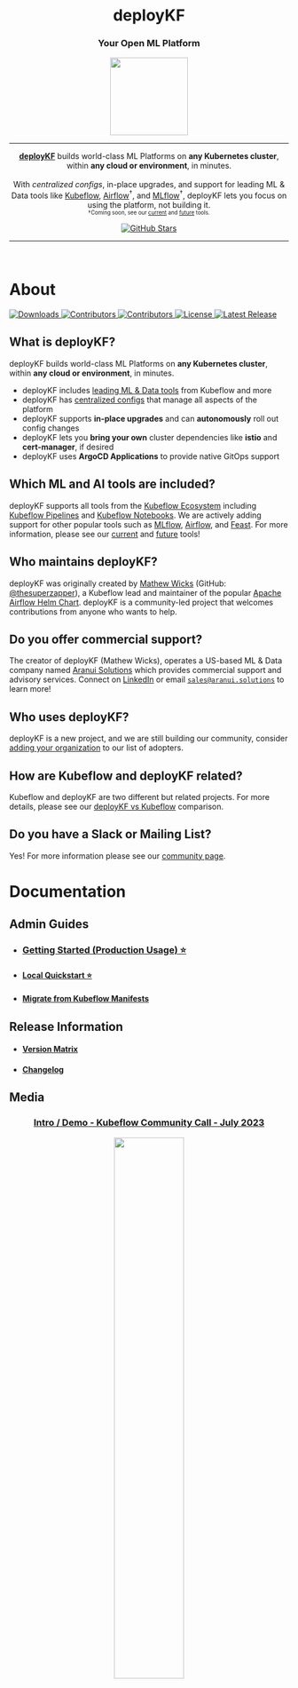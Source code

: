 <h1 align="center">deployKF</h1>

<div align="center">
  <h3>Your Open ML Platform</h3>
</div>

<div align="center">
  <a href="https://www.deploykf.org/" target="_blank" rel="noopener">
    <img src="https://www.deploykf.org/assets/images/logo_1/logo.svg" width="140">
  </a>
</div>

<hr>

<p align="center">
  <a href="https://www.deploykf.org/" target="_blank" rel="noopener"><b>deployKF</b></a> builds world-class ML Platforms on <strong>any Kubernetes cluster</strong>, within <strong>any cloud or environment</strong>, in minutes.
  <br>
  <br>
  With <em>centralized configs</em>, in-place upgrades, and support for leading ML & Data tools like 
  <a href="https://www.deploykf.org/reference/tools/#kubeflow-ecosystem">Kubeflow</a>,
  <a href="https://www.deploykf.org/reference/future-tools/#apache-airflow">Airflow</a><sup>†</sup>, and
  <a href="https://www.deploykf.org/reference/future-tools/#mlflow-model-registry">MLflow</a><sup>†</sup>,
  deployKF lets you focus on using the platform, not building it.
  <br>
  <sub><sup>†</sup><sup>Coming soon, see our <a href="https://www.deploykf.org/reference/tools/" target="_blank" rel="noopener">current</a> and <a href="https://www.deploykf.org/reference/future-tools/" target="_blank" rel="noopener">future</a> tools.</sup></sub>
</p>

<div align="center">
  <a href="https://github.com/deployKF/deployKF/stargazers">
    <img alt="GitHub Stars" src="https://img.shields.io/github/stars/deployKF/deployKF?style=for-the-badge&color=ffcb2f&label=Support%20us%20with%20a%20%E2%AD%90%20on%20GitHub">
  </a>
</div>

<hr>
<br>

# About

<div>
  <a href="https://github.com/deployKF/deployKF/releases">
    <img alt="Downloads" src="https://img.shields.io/github/downloads/deployKF/deployKF/total?style=flat-square&color=28a745">
  </a>
  <a href="https://github.com/deployKF/deployKF/fork">
    <img alt="Contributors" src="https://img.shields.io/github/forks/deployKF/deployKF?style=flat-square&color=28a745">
  </a>
  <a href="https://github.com/deployKF/deployKF/graphs/contributors">
    <img alt="Contributors" src="https://img.shields.io/github/contributors/deployKF/deployKF?style=flat-square&color=28a745">
  </a>
  <a href="https://github.com/deployKF/deployKF/blob/master/LICENSE">
    <img alt="License" src="https://img.shields.io/github/license/deployKF/deployKF?style=flat-square&color=28a745">
  </a>
  <a href="https://github.com/deployKF/deployKF/releases">
    <img alt="Latest Release" src="https://img.shields.io/github/v/release/deployKF/deployKF?style=flat-square&color=6f42c1&label=latest%20release">
  </a>
  <br>
</div>

## What is deployKF?

deployKF builds world-class ML Platforms on __any Kubernetes cluster__, within __any cloud or environment__, in minutes.

- deployKF includes [leading ML & Data tools](https://www.deploykf.org/reference/tools/) from Kubeflow and more
- deployKF has [centralized configs](https://www.deploykf.org/reference/deploykf-values/) that manage all aspects of the platform
- deployKF supports __in-place upgrades__ and can __autonomously__ roll out config changes
- deployKF lets you __bring your own__ cluster dependencies like __istio__ and __cert-manager__, if desired
- deployKF uses __ArgoCD Applications__ to provide native GitOps support

## Which ML and AI tools are included?

deployKF supports all tools from the [Kubeflow Ecosystem](https://www.deploykf.org/reference/tools/#kubeflow-ecosystem) including [Kubeflow Pipelines](https://www.deploykf.org/reference/tools/#kubeflow-pipelines) and [Kubeflow Notebooks](https://www.deploykf.org/reference/tools/#kubeflow-notebooks).
We are actively adding support for other popular tools such as [MLflow](https://www.deploykf.org/reference/future-tools/#mlflow-model-registry), [Airflow](https://www.deploykf.org/reference/future-tools/#apache-airflow), and [Feast](https://www.deploykf.org/reference/future-tools/#feast).
For more information, please see our [current](https://www.deploykf.org/reference/tools/) and [future](https://www.deploykf.org/reference/future-tools/) tools!

## Who maintains deployKF?

deployKF was originally created by [Mathew Wicks](https://www.linkedin.com/in/mathewwicks/) (GitHub: [@thesuperzapper](https://github.com/thesuperzapper)), a Kubeflow lead and maintainer of the popular [Apache Airflow Helm Chart](https://github.com/airflow-helm/charts).
deployKF is a community-led project that welcomes contributions from anyone who wants to help.

## Do you offer commercial support?

The creator of deployKF (Mathew Wicks), operates a US-based ML & Data company named [Aranui Solutions](https://www.aranui.solutions) which provides commercial support and advisory services.
Connect on [LinkedIn](https://www.linkedin.com/in/mathewwicks/) or email [`sales@aranui.solutions`](mailto:sales@aranui.solutions?subject=%5BdeployKF%5D%20MY_SUBJECT) to learn more!

## Who uses deployKF?

deployKF is a new project, and we are still building our community, consider [adding your organization](ADOPTERS.md) to our list of adopters.

## How are Kubeflow and deployKF related?

Kubeflow and deployKF are two different but related projects.
For more details, please see our [deployKF vs Kubeflow](https://www.deploykf.org/about/kubeflow-vs-deploykf/) comparison.

## Do you have a Slack or Mailing List?

Yes! For more information please see our [community page](https://www.deploykf.org/about/community/).

# Documentation

## Admin Guides

- ### [Getting Started (Production Usage) ⭐](https://www.deploykf.org/guides/getting-started/)
- #### [Local Quickstart ⭐](https://www.deploykf.org/guides/local-quickstart/)
- #### [Migrate from Kubeflow Manifests](https://www.deploykf.org/guides/migrate-from-kubeflow-manifests/)

## Release Information

- #### [Version Matrix](https://www.deploykf.org/releases/version-matrix/)
- #### [Changelog](https://www.deploykf.org/releases/changelog-deploykf/)

## Media

<div align="center">
  <h3>
    <a href="https://www.youtube.com/watch?v=VggtaOgtBJo" target="_blank" rel="noopener">
      Intro / Demo - Kubeflow Community Call - July 2023
    </a>
  </h3>
  <a href="https://www.youtube.com/watch?v=VggtaOgtBJo" target="_blank" rel="noopener">
    <img src="https://i.ytimg.com/vi/VggtaOgtBJo/maxresdefault.jpg" width="50%">
  </a>
</div>
